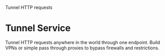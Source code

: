 Tunnel HTTP requests

# Tunnel Service

Tunnel HTTP requests anywhere in the world through one endpoint. Build VPNs or simple pass through 
proxies to bypass firewalls and restrictions.

